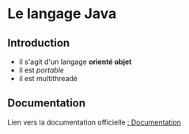 # Le langage Java
## Introduction

* il s'agit d'un langage **orienté objet**
* il est _portable_
* il est multithreadé

## Documentation
Lien vers la <span class="bg-danger"> documentation officielle </span> [: Documentation](https://github.com/DiginamicFormation/git-tp1/blob/main/resources/Template.png)

